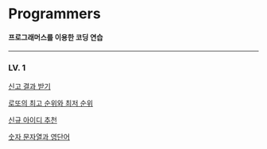 # Programmers

#### 프로그래머스를 이용한 코딩 연습
---
### LV. 1

[신고 결과 받기](https://github.com/boggydoggy/Programmers/tree/main/RecieveReportResults)

[로또의 최고 순위와 최저 순위](https://github.com/boggydoggy/Programmers/tree/main/BestRankAndWorstRank)

[신규 아이디 추천](https://github.com/boggydoggy/Programmers/tree/main/NewIdRecommendation)

[숫자 문자열과 영단어](https://github.com/boggydoggy/Programmers/tree/main/NumericStringNEnglishWords)

